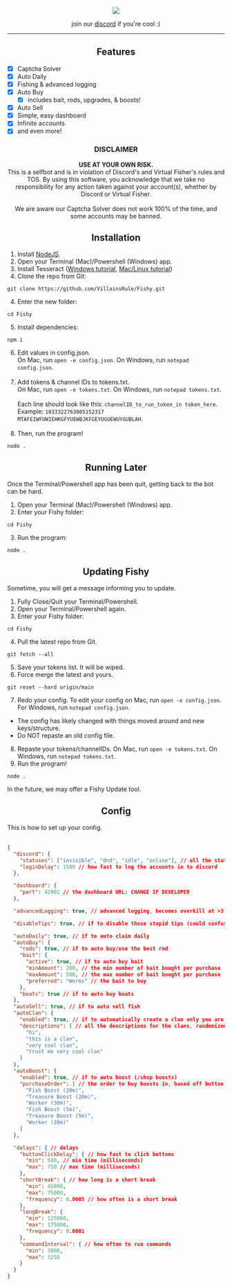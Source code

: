 <div align="center">
  <img src="https://media.discordapp.net/attachments/1048078154234859660/1126622223998918697/fishybanner.png">
  <p>join our <a href="https://discord.gg/BJCms66bcu">discord</a> if you're cool :)</p>
  <hr>
  <h2>Features</h2>
</div>

- [x] Captcha Solver
- [x] Auto Daily
- [x] Fishing & advanced logging
- [x] Auto Buy
  - [x] includes bait, rods, upgrades, & boosts!
- [x] Auto Sell
- [x] Simple, easy dashboard
- [x] Infinite accounts
- [x] and even more!

<h3 align="center">DISCLAIMER</h3>
<p align="center"><b>USE AT YOUR OWN RISK.</b><br>This is a selfbot and is in violation of Discord's and Virtual Fisher's rules and TOS. By using this software, you acknowledge that we take no responsibility for any action taken against your account(s), whether by Discord or Virtual Fisher.<br><br>We are aware our Captcha Solver does not work 100% of the time, and some accounts may be banned.</p>

<h2 align="center">Installation</h2>
  
1. Install [NodeJS](https://nodejs.org/en/download/current).
2. Open your Terminal (Mac)/Powershell (Windows) app.
3. Install Tesseract ([Windows tutorial](https://linuxhint.com/install-tesseract-windows/), [Mac/Linux tutorial](https://www.oreilly.com/library/view/building-computer-vision/9781838644673/95de5b35-436b-4668-8ca2-44970a6e2924.xhtml))
4. Clone the repo from Git:
```
git clone https://github.com/VillainsRule/Fishy.git
```
4. Enter the new folder:
```
cd Fishy
```
5. Install dependencies:
```
npm i
```
6. Edit values in config.json.<br>On Mac, run `open -e config.json`. On Windows, run `notepad config.json`.<br><br>
7. Add tokens & channel IDs to tokens.txt.<br>On Mac, run `open -e tokens.txt`. On Windows, run `notepad tokens.txt`.<br><br>Each line should look like this: `channelID_to_run_token_in token_here`.<br>Example: `1033322763085152317 MTAFEIWFUWIEHKGFYUEWBJKFGEYUGUEWUYGUBLAH`.<br><br>
8. Then, run the program!
```
node .
```

<h2 align="center">Running Later</h2>
Once the Terminal/Powershell app has been quit, getting back to the bot can be hard.

1. Open your Terminal (Mac)/Powershell (Windows) app.
2. Enter your Fishy folder:
```
cd Fishy
```
3. Run the program:
```
node .
```

<h2 align="center">Updating Fishy</h2>
Sometime, you will get a message informing you to update.

1. Fully Close/Quit your Terminal/Powershell.
2. Open your Terminal/Powershell again.
3. Enter your Fishy folder:
```
cd Fishy
```
4. Pull the latest repo from Git.
```
git fetch --all
```
5. Save your tokens list. It will be wiped.
6. Force merge the latest and yours.
```
git reset --hard origin/main
```
7. Redo your config. To edit your config on Mac, run `open -e config.json`. For Windows, run `notepad config.json`.
- The config has likely changed with things moved around and new keys/structure.
- Do NOT repaste an old config file.
8. Repaste your tokens/channelIDs. On Mac, run `open -e tokens.txt`. On Windows, run `notepad tokens.txt`.
9. Run the program!
```
node .
```

In the future, we may offer a Fishy Update tool.

<h2 align="center">Config</h2>
This is how to set up your config.<br><br>

```json
{
  "discord": {
    "statuses": ["invisible", "dnd", "idle", "online"], // all the statuses your accounts can be. this will be randomized.
    "loginDelay": 1500 // how fast to log the accounts in to discord
  },

  "dashboard": {
    "port": 42002 // the dashboard URL: CHANGE IF DEVELOPER
  },

  "advancedLogging": true, // advanced logging, becomes overkill at >3 accounts

  "disableTips": true, // if to disable those stupid tips (could confuse bot)

  "autoDaily": true, // if to auto claim daily
  "autoBuy": {
    "rods": true, // if to auto buy/use the best rod
    "bait": {
      "active": true, // if to auto buy bait
      "minAmount": 200, // the min number of bait bought per purchase
      "maxAmount": 500, // the max number of bait bought per purchase
      "preferred": "Worms" // the bait to buy
    },
    "boats": true // if to auto buy boats
  },
  "autoSell": true, // if to auto sell fish
  "autoClan": {
    "enabled": true, // if to automatically create a clan only you are in (self-buffs)
    "descriptions": [ // all the descriptions for the clans, randomized. PLEASE change from default as these may be blacklisted sometime.
      "hi",
      "this is a clan",
      "very cool clan",
      "trust me very cool clan"
    ]
  },
  "autoBoost": {
    "enabled": true, // if to auto boost (/shop boosts)
    "purchaseOrder": [ // the order to buy boosts in, based off button labels
      "Fish Boost (20m)",
      "Treasure Boost (20m)",
      "Worker (30m)",
      "Fish Boost (5m)",
      "Treasure Boost (5m)",
      "Worker (10m)"
    ]
  },

  "delays": { // delays
    "buttonClickDelay": { // how fast to click buttons
      "min": 500, // min time (milliseconds)
      "max": 750 // max time (milliseconds)
    },
    "shortBreak": { // how long is a short break
      "min": 45000,
      "max": 75000,
      "frequency": 0.0005 // how often is a short break
    },
    "longBreak": {
      "min": 125000,
      "max": 175000,
      "frequency": 0.0001
    },
    "commandInterval": { // how often to run commands
      "min": 3000,
      "max": 3250
    }
  }
}
```
